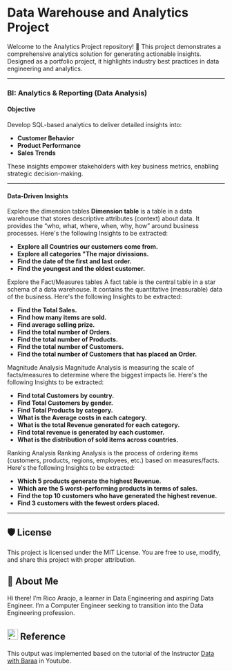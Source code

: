 # Data Warehouse and Analytics Project

Welcome to the Analytics Project repository! 🚀
This project demonstrates a comprehensive analytics solution for generating actionable insights. Designed as a portfolio project, it highlights industry best practices in data engineering and analytics.

--- 

### BI: Analytics & Reporting (Data Analysis)

#### Objective
Develop SQL-based analytics to deliver detailed insights into:
- **Customer Behavior**
- **Product Performance**
- **Sales Trends**

These insights empower stakeholders with key business metrics, enabling strategic decision-making.

---

#### Data-Driven Insights

Explore the dimension tables 
**Dimension table**  is a table in a data warehouse that stores descriptive attributes (context) about data.
It provides the “who, what, where, when, why, how” around business processes. 
Here's the following Insights to be extracted:
- **Explore all Countries our customers come from.**
- **Explore all categories "The major divissions.**
- **Find the date of the first and last order.**
- **Find the youngest and the oldest customer.**

Explore the Fact/Measures tables
A fact table is the central table in a star schema of a data warehouse.
It contains the quantitative (measurable) data of the business. 
Here's the following Insights to be extracted:
- **Find the Total Sales.**
- **Find how many items are sold.**
- **Find average selling prize.**
- **Find the total number of Orders.**
- **Find the total number of Products.**
- **Find the total number of Customers.**
- **Find the total number of Customers that has placed an Order.**

Magnitude Analysis
Magnitude Analysis is measuring the scale of facts/measures to determine where the biggest impacts lie. 
Here's the following Insights to be extracted:
- **Find total Customers by country.**
- **Find Total Customers by gender.**
- **Find Total Products by category.**
- **What is the Average costs in each category.**
- **What is the total Revenue generated for each category.**
- **Find total revenue is generated by each customer.**
- **What is the distribution of sold items across countries.**

Ranking Analysis
Ranking Analysis is the process of ordering items (customers, products, regions, employees, etc.) based on measures/facts. 
Here's the following Insights to be extracted:
- **Which 5 products generate the highest Revenue.**
- **Which are the 5 worst-performing products in terms of sales.**
- **Find the top 10 customers who have generated the highest revenue.**
- **Find 3 customers with the fewest orders placed.**

---

## 🛡️ License

This project is licensed under the MIT License. You are free to use, modify, and share this project with proper attribution.

## 🌟 About Me
Hi there! I’m Rico Araojo, a learner in Data Engineering and aspiring Data Engineer. I’m a Computer Engineer seeking to transition into the Data Engineering profession.

## <img width="25" height="25" alt="image" src="https://github.com/user-attachments/assets/a74f6954-2175-47f1-b7a2-a8b69a12e471" /> Reference
This output was implemented based on the tutorial of the Instructor [Data with Baraa](https://www.youtube.com/watch?v=6cJ5Ji8zSDg) in Youtube. 























